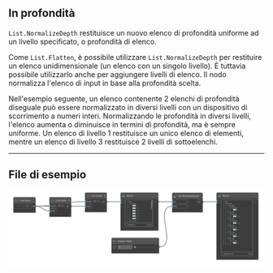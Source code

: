 ## In profondità
`List.NormalizeDepth` restituisce un nuovo elenco di profondità uniforme ad un livello specificato, o profondità di elenco.

Come `List.Flatten`, è possibile utilizzare `List.NormalizeDepth` per restituire un elenco unidimensionale (un elenco con un singolo livello). È tuttavia possibile utilizzarlo anche per aggiungere livelli di elenco. Il nodo normalizza l'elenco di input in base alla profondità scelta.

Nell'esempio seguente, un elenco contenente 2 elenchi di profondità diseguale può essere normalizzato in diversi livelli con un dispositivo di scorrimento a numeri interi. Normalizzando le profondità in diversi livelli, l'elenco aumenta o diminuisce in termini di profondità, ma è sempre uniforme. Un elenco di livello 1 restituisce un unico elenco di elementi, mentre un elenco di livello 3 restituisce 2 livelli di sottoelenchi.
___
## File di esempio

![List.NormalizeDepth](./DSCore.List.NormalizeDepth_img.jpg)
